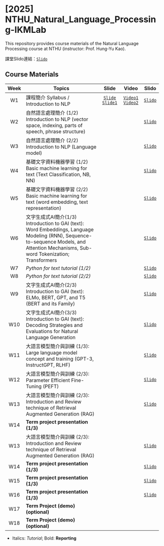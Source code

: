 # [2025] NTHU_Natural_Language_Processing-IKMLab
This repository provides course materials of the Natural Language Processing course at NTHU (instructor: Prof. Hung-Yu Kao).

課堂Slido連結：[`Slido`](https://app.sli.do/event/5LEEUbdFx33pkrbx5ziDSc)
## Course Materials
| Week | Topics | Slide | Video | Slido |
|:-:|---|:-:|:-:|:-:|
|W1 | 課程簡介 Syllabus / Introduction to NLP | [`Slide`](./2025/Slides/W0_Syllabus.pdf) [`Slide1`](./2025/Slides/W1_NLP_brief.pdf) | [`Video1`](https://www.youtube.com/live/X7XJcm9wfFA) [`Video2`](https://www.youtube.com/live/0hTqSpoNp4o)| [`Slido`](https://app.sli.do/event/5LEEUbdFx33pkrbx5ziDSc)
|W2 | 自然語言處理簡介 (1/2) Introduction to NLP (vector space, indexing, parts of speech, phrase structure) |  |  | [`Slido`](https://app.sli.do/event/5LEEUbdFx33pkrbx5ziDSc)
|W3 | 自然語言處理簡介 (2/2) Introduction to NLP (Language model) | |  | [`Slido`](https://app.sli.do/event/5LEEUbdFx33pkrbx5ziDSc)
|W4 | 基礎文字資料機器學習 (1/2) Basic machine learning for text (Text Classification, NB, NN) |  |  | [`Slido`](https://app.sli.do/event/5LEEUbdFx33pkrbx5ziDSc)
|W5 | 基礎文字資料機器學習 (2/2) Basic machine learning for text (word embedding, text representation) |  |  | [`Slido`](https://app.sli.do/event/5LEEUbdFx33pkrbx5ziDSc)
|W6 | 文字生成式AI簡介(1/3) Introduction to GAI (text): Word Embeddings, Language Modeling (RNN), Sequence-to-sequence Models, and Attention Mechanisms, Sub-word Tokenization; Transformers | |  | [`Slido`](https://app.sli.do/event/5LEEUbdFx33pkrbx5ziDSc)
|W7 | *Python for text tutorial (1/2)* |  |  | [`Slido`](https://app.sli.do/event/5LEEUbdFx33pkrbx5ziDSc)
|W8 | *Python for text tutorial (2/2)* |  |  | [`Slido`](https://app.sli.do/event/5LEEUbdFx33pkrbx5ziDSc)
|W9 | 文字生成式AI簡介(2/3) Introduction to GAI (text): ELMo, BERT, GPT, and T5 (BERT and its Family) |  |  | [`Slido`](https://app.sli.do/event/5LEEUbdFx33pkrbx5ziDSc)
|W10| 文字生成式AI簡介(3/3) Introduction to GAI (text): Decoding Strategies and Evaluations for Natural Language Generation |  |  | [`Slido`](https://app.sli.do/event/5LEEUbdFx33pkrbx5ziDSc)
|W11| 大語言模型簡介與訓練 (1/3): Large language model concept and training (GPT-3, InstructGPT, RLHF) | |  | [`Slido`](https://app.sli.do/event/5LEEUbdFx33pkrbx5ziDSc)
|W12| 大語言模型簡介與訓練 (2/3): Parameter Efficient Fine-Tuning (PEFT) |  |  | [`Slido`](https://app.sli.do/event/5LEEUbdFx33pkrbx5ziDSc)
|W13| 大語言模型簡介與訓練 (2/3): Introduction and Review technique of Retrieval Augmented Generation (RAG) |  |  | [`Slido`](https://app.sli.do/event/5LEEUbdFx33pkrbx5ziDSc)
|W14| **Term project presentation (1/3)** |
|W13| 大語言模型簡介與訓練 (2/3): Introduction and Review technique of Retrieval Augmented Generation (RAG) |  |  | [`Slido`](https://app.sli.do/event/5LEEUbdFx33pkrbx5ziDSc)
|W14| **Term project presentation (1/3)** |  |  | [`Slido`](https://app.sli.do/event/5LEEUbdFx33pkrbx5ziDSc) |
|W15| **Term project presentation (1/3)** | |  | [`Slido`](https://app.sli.do/event/5LEEUbdFx33pkrbx5ziDSc) |
|W16| **Term project presentation (1/3)** | |  | [`Slido`](https://app.sli.do/event/5LEEUbdFx33pkrbx5ziDSc) |
|W17| **Term Project (demo) (optional)** |
|W18| **Term Project (demo) (optional)** |
- Italics: *Tutorial*; Bold: **Reporting**
